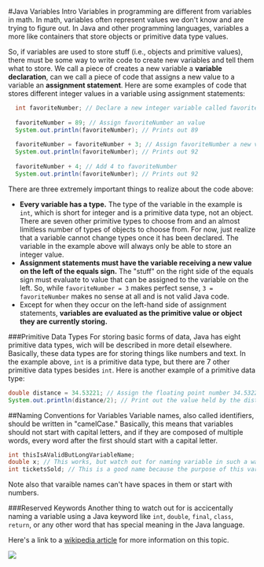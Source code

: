 #Java Variables Intro
Variables in programming are different from variables in math. In math, variables often represent values we don't know and are trying to figure out. In Java and other programming languages, variables a more like containers that store objects or primitive data type values.

So, if variables are used to store stuff (i.e., objects and primitive values), there must be some way to write code to create new variables and tell them what to store. We call a piece of creates a new variable a **variable declaration**, can we call a piece of code that assigns a new value to a variable an **assignment statement**. Here are some examples of code that stores different integer values in a variable using assignment statements:

```java
  int favoriteNumber; // Declare a new integer variable called favoriteNumber
  
  favoriteNumber = 89; // Assign favoriteNumber an value
  System.out.println(favoriteNumber); // Prints out 89
  
  favoriteNumber = favoriteNumber + 3; // Assign favoriteNumber a new value.
  System.out.println(favoriteNumber); // Prints out 92
  
  favoriteNumber + 4; // Add 4 to favoriteNumber
  System.out.println(favoriteNumber); // Prints out 92
```

There are three extremely important things to realize about the code above:

* **Every variable has a type.** The type of the variable in the example is `int`, which is short for integer and is a primitive data type, not an object. There are seven other primitive types to choose from and an almost limitless number of types of objects to choose from. For now, just realize that a variable cannot change types once it has been declared. The variable in the example above will always only be able to store an integer value.
* **Assignment statements must have the variable receiving a new value on the left of the equals sign.** The "stuff" on the right side of the equals sign must evaluate to value that can be assigned to the variable on the left. So, while `favoriteNumber = 3` makes perfect sense, `3 = favoriteNumber` makes no sense at all and is not valid Java code.
* Except for when they occur on the left-hand side of assignment statements, **variables are evaluated as the primitive value or object they are currently storing.**

###Primitive Data Types
For storing basic forms of data, Java has eight primitive data types, wich will be described in more detail elsewhere. Basically, these data types are for storing things like numbers and text. In the example above, `int` is a primitive data type, but there are 7 other primitive data types besides `int`. Here is another example of a primitive data type:

```java
double distance = 34.53221; // Assign the floating point number 34.53221 to the distance variable
System.out.println(distance/2); // Print out the value held by the distance variable divided by two
```

##Naming Conventions for Variables
Variable names, also called identifiers, should be written in "camelCase." Basically, this means that variables should not start with capital letters, and if they are composed of multiple words, every word after the first should start with a capital letter.

```java
int thisIsAValidButLongVariableName;
double x; // This works, but watch out for naming variable in such a way that their purpose is unclear.
int ticketsSold; // This is a good name because the purpose of this variable is clear.
```

Note also that varaible names can't have spaces in them or start with numbers.

###Reserved Keywords
Another thing to watch out for is accicentally naming a variable using a Java keyword like `int`, `double`, `final`, `class`, `return`, or any other word that has special meaning in the Java language.

Here's a link to a [wikipedia article](http://en.wikipedia.org/wiki/Java_syntax#Identifier) for more information on this topic.

![](http://christensenacademy.org/img/signature.png)
